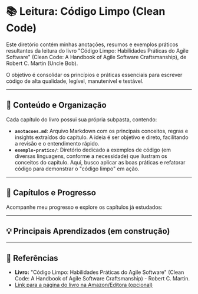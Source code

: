 # 📚 Leitura: Código Limpo (Clean Code)

Este diretório contém minhas anotações, resumos e exemplos práticos resultantes da leitura do livro "Código Limpo: Habilidades Práticas do Agile Software" (Clean Code: A Handbook of Agile Software Craftsmanship), de Robert C. Martin (Uncle Bob).

O objetivo é consolidar os princípios e práticas essenciais para escrever código de alta qualidade, legível, manutenível e testável.

---

## 🎯 Conteúdo e Organização

Cada capítulo do livro possui sua própria subpasta, contendo:

- **`anotacoes.md`**: Arquivo Markdown com os principais conceitos, regras e insights extraídos do capítulo. A ideia é ser objetivo e direto, facilitando a revisão e o entendimento rápido.
- **`exemplo-pratico/`**: Diretório dedicado a exemplos de código (em diversas linguagens, conforme a necessidade) que ilustram os conceitos do capítulo. Aqui, busco aplicar as boas práticas e refatorar código para demonstrar o "código limpo" em ação.

---

## 📖 Capítulos e Progresso

Acompanhe meu progresso e explore os capítulos já estudados:

---

## 💡 Principais Aprendizados (em construção)


---

## 🔗 Referências

* **Livro:** "Código Limpo: Habilidades Práticas do Agile Software" (Clean Code: A Handbook of Agile Software Craftsmanship) - Robert C. Martin.
* [Link para a página do livro na Amazon/Editora (opcional)](https://www.amazon.com.br/C%C3%B3digo-Limpo-Habilidades-Pr%C3%A1ticas-Software/dp/8576082675)
